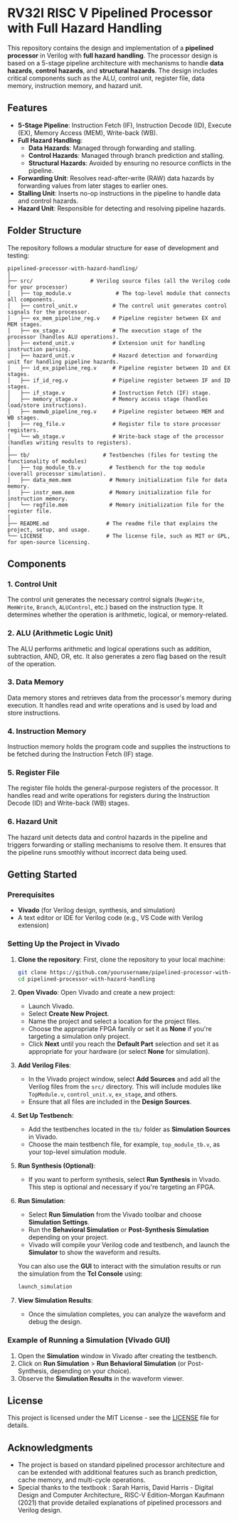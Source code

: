 

# RV32I RISC V Pipelined Processor with Full Hazard Handling

This repository contains the design and implementation of a **pipelined processor** in Verilog with **full hazard handling**. The processor design is based on a 5-stage pipeline architecture with mechanisms to handle **data hazards**, **control hazards**, and **structural hazards**. The design includes critical components such as the ALU, control unit, register file, data memory, instruction memory, and hazard unit.

## Features

- **5-Stage Pipeline**: Instruction Fetch (IF), Instruction Decode (ID), Execute (EX), Memory Access (MEM), Write-back (WB).
- **Full Hazard Handling**:
  - **Data Hazards**: Managed through forwarding and stalling.
  - **Control Hazards**: Managed through branch prediction and stalling.
  - **Structural Hazards**: Avoided by ensuring no resource conflicts in the pipeline.
- **Forwarding Unit**: Resolves read-after-write (RAW) data hazards by forwarding values from later stages to earlier ones.
- **Stalling Unit**: Inserts no-op instructions in the pipeline to handle data and control hazards.
- **Hazard Unit**: Responsible for detecting and resolving pipeline hazards.

## Folder Structure

The repository follows a modular structure for ease of development and testing:

```
pipelined-processor-with-hazard-handling/
│
├── src/                  # Verilog source files (all the Verilog code for your processor)
│   ├── top_module.v              # The top-level module that connects all components.
│   ├── control_unit.v           # The control unit generates control signals for the processor.
│   ├── ex_mem_pipeline_reg.v    # Pipeline register between EX and MEM stages.
│   ├── ex_stage.v               # The execution stage of the processor (handles ALU operations).
│   ├── extend_unit.v            # Extension unit for handling instruction parsing.
│   ├── hazard_unit.v            # Hazard detection and forwarding unit for handling pipeline hazards.
│   ├── id_ex_pipeline_reg.v     # Pipeline register between ID and EX stages.
│   ├── if_id_reg.v              # Pipeline register between IF and ID stages.
│   ├── if_stage.v               # Instruction Fetch (IF) stage.
│   ├── memory_stage.v           # Memory access stage (handles load/store instructions).
│   ├── memwb_pipeline_reg.v     # Pipeline register between MEM and WB stages.
│   ├── reg_file.v               # Register file to store processor registers.
│   └── wb_stage.v               # Write-back stage of the processor (handles writing results to registers).
│
├── tb/                       # Testbenches (files for testing the functionality of modules)
│   ├── top_module_tb.v         # Testbench for the top module (overall processor simulation).
│   ├── data_mem.mem            # Memory initialization file for data memory.
│   ├── instr_mem.mem           # Memory initialization file for instruction memory.
│   └── regfile.mem             # Memory initialization file for the register file.
│
├── README.md                  # The readme file that explains the project, setup, and usage.
└── LICENSE                    # The license file, such as MIT or GPL, for open-source licensing.

```

## Components

### 1. **Control Unit**
The control unit generates the necessary control signals (`RegWrite`, `MemWrite`, `Branch`, `ALUControl`, etc.) based on the instruction type. It determines whether the operation is arithmetic, logical, or memory-related.

### 2. **ALU (Arithmetic Logic Unit)**
The ALU performs arithmetic and logical operations such as addition, subtraction, AND, OR, etc. It also generates a zero flag based on the result of the operation.

### 3. **Data Memory**
Data memory stores and retrieves data from the processor's memory during execution. It handles read and write operations and is used by load and store instructions.

### 4. **Instruction Memory**
Instruction memory holds the program code and supplies the instructions to be fetched during the Instruction Fetch (IF) stage.

### 5. **Register File**
The register file holds the general-purpose registers of the processor. It handles read and write operations for registers during the Instruction Decode (ID) and Write-back (WB) stages.

### 6. **Hazard Unit**
The hazard unit detects data and control hazards in the pipeline and triggers forwarding or stalling mechanisms to resolve them. It ensures that the pipeline runs smoothly without incorrect data being used.


## Getting Started

### Prerequisites

- **Vivado** (for Verilog design, synthesis, and simulation)
- A text editor or IDE for Verilog code (e.g., VS Code with Verilog extension)

### Setting Up the Project in Vivado

1. **Clone the repository**:
   First, clone the repository to your local machine:
   ```bash
   git clone https://github.com/yourusername/pipelined-processor-with-hazard-handling.git
   cd pipelined-processor-with-hazard-handling
   ```

2. **Open Vivado**:
   Open Vivado and create a new project:

   - Launch Vivado.
   - Select **Create New Project**.
   - Name the project and select a location for the project files.
   - Choose the appropriate FPGA family or set it as **None** if you're targeting a simulation only project.
   - Click **Next** until you reach the **Default Part** selection and set it as appropriate for your hardware (or select **None** for simulation).

3. **Add Verilog Files**:
   - In the Vivado project window, select **Add Sources** and add all the Verilog files from the `src/` directory. This will include modules like `TopModule.v`, `control_unit.v`, `ex_stage`, and others.
   - Ensure that all files are included in the **Design Sources**.

4. **Set Up Testbench**:
   - Add the testbenches located in the `tb/` folder as **Simulation Sources** in Vivado.
   - Choose the main testbench file, for example, `top_module_tb.v`, as your top-level simulation module.

5. **Run Synthesis (Optional)**:
   - If you want to perform synthesis, select **Run Synthesis** in Vivado. This step is optional and necessary if you're targeting an FPGA.

6. **Run Simulation**:
   - Select **Run Simulation** from the Vivado toolbar and choose **Simulation Settings**. 
   - Run the **Behavioral Simulation** or **Post-Synthesis Simulation** depending on your project.
   - Vivado will compile your Verilog code and testbench, and launch the **Simulator** to show the waveform and results.

   You can also use the **GUI** to interact with the simulation results or run the simulation from the **Tcl Console** using:
   ```tcl
   launch_simulation
   ```

7. **View Simulation Results**:
   - Once the simulation completes, you can analyze the waveform and debug the design.

### Example of Running a Simulation (Vivado GUI)

1. Open the **Simulation** window in Vivado after creating the testbench.
2. Click on **Run Simulation** > **Run Behavioral Simulation** (or Post-Synthesis, depending on your choice).
3. Observe the **Simulation Results** in the waveform viewer.

## License

This project is licensed under the MIT License - see the [LICENSE](LICENSE) file for details.

## Acknowledgments

- The project is based on standard pipelined processor architecture and can be extended with additional features such as branch prediction, cache memory, and multi-cycle operations.
- Special thanks to the textbook : Sarah Harris, David Harris - Digital Design and Computer Architecture_ RISC-V Edition-Morgan Kaufmann (2021) that provide detailed explanations of pipelined processors and Verilog design.


